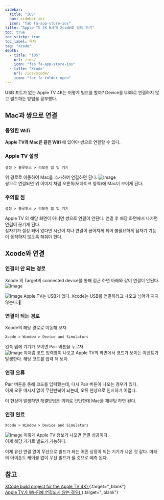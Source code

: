 ```yaml
---
sidebar:
  title: "iOS"
  nav: sidebar-ios
  icon: "fab fa-app-store-ios"
title: "Apple TV 4K 6세대 Xcode로 빌드 하기"
toc: true
toc_sticky: true
toc_label: 목차
tag: "Xcode"
depth:
  - title: "iOS"
    url: /ios/
    icon: "fab fa-app-store-ios"
  - title: "Xcode"
    url: /ios/xcode/
    icon: "far fa-folder-open"
---
```

USB 포트가 없는 Apple TV 4K는 어떻게 빌드를 할까?
Device를 USB로 연결하지 않고 빌드하는 방법을 공부했다.  

## Mac과 쌍으로 연결
### 동일한 Wifi
**Apple TV와 Mac은 같은 Wifi** 에 있어야 쌍으로 연결할 수 있다.

### Apple TV 설정
```
설정 > 블루투스 > 리모컨 앱 및 기기
```
위 경로로 이동하여 Mac을 추가하여 연결하면 된다. 
![Image](https://drive.google.com/uc?export=view&id=1pvDS7pBkZtGp1rWR-Z_-jmjmBMz2lga0)  
쌍으로 연결되면 위 이미지 처럼 오른쪽(모자이크 영역)에 Mac이 보이게 된다.
   
### 주의할 점 
```
설정 > 블루투스 > 리모컨 앱 및 기기
```
Apple TV 의 해당 화면이 아니면 쌍으로 연결이 안된다. 
연결 후 해당 화면에서 나가면 연결이 끊기게 된다.  
잠자기가 설정 되어 있다면 시간이 지나 연결이 끊어지게 되어 불필요하게 잠자기 기능이 동작하지 않도록 해줘야 한다.

## Xcode와 연결
### 연결이 안 되는 경로
Xcode 의 Target의 connected device를 통해 접근 하면 아래와 같이 연결이 안된다.
![Image](https://drive.google.com/uc?export=view&id=1pZOvv-1kQPFSTX6rvciirtDzYwmBuAgd)

![Image](https://drive.google.com/uc?export=view&id=1mT6J6tSLSWtjAyOJLGyADvahPkyxwQaZ)
Apple TV는 USB가 없다. Xcode는 USB를 연결하라고 나오고 넘어가 지지 않는다.💢  

### 연결이 되는 경로
Xcode의 해당 경로로 이동해 보자.
```
Xcode > Window > Device and Simulators 
```
왼쪽 탭에 기기가 보이면 Pair 버튼을 누르자.  
![Image](https://drive.google.com/uc?export=view&id=1h7KNbhdXBNq3SQmGvmLIjuuah5Mz294p)
이처럼 코드 입력창이 나오고 Apple TV의 화면에서 코드가 보이는 이벤트가 발생한다. 해당 코드를 입력 해 보자.

### 연결 오류 
Pair 버튼을 통해 코드를 입력했는데, 다시 Pair 버튼이 나오는 경우가 있다.  
이게 오류 메시지 없이 무한반복이 되는데, 오류 현상으로 인지하기 어렵다.

이 현상이 발생하면 해결방법은 의외로 간단한데 Mac을 재부팅 하면 된다.

### 연결 완료
```
Xcode > Window > Device and Simulators 
```
![Image](https://drive.google.com/uc?export=view&id=1oejbTzE4Y2PS1qowFYsupDyVx_J8KGl7)
이렇게 Apple TV 정보가 나오면 연결 성공이다.  
이제 해당 기기로 빌드가 가능하다.  

이제 유선 연결 없이 무선으로 빌드가 되는 어떤 상징이 되는 기기가 나온 것 같다.
미래의 아이폰도 케이블 없이 무선 빌드가 될 것으로 예측 된다.

## 참고
[<i class="fas fa-link"></i> XCode build project for the Apple TV 4K)
](https://developer.apple.com/forums/thread/100785){:target="_blank"}  
[<i class="fas fa-link"></i> Apple TV가 Wi-Fi에 연결되지 않는 경우)
](https://support.apple.com/ko-kr/HT204400){:target="_blank"}  
